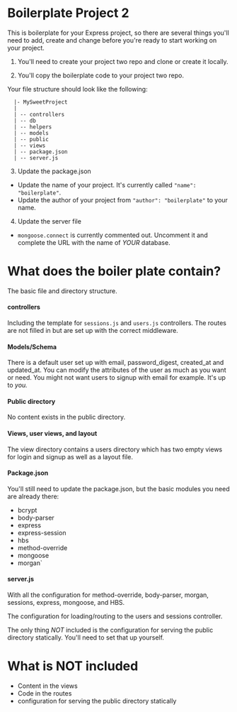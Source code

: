 # Boilerplate Project 2

This is boilerplate for your Express project, so there are several things you'll need to add, create and change before you're ready to start working on your project.

1. You'll need to create your project two repo and clone or create it locally.

2. You'll copy the boilerplate code to your project two repo.

  Your file structure should look like the following:

  ```
    |- MySweetProject
    |
    | -- controllers
    | -- db
    | -- helpers
    | -- models
    | -- public
    | -- views
    | -- package.json
    | -- server.js
  ```
3. Update the package.json

  - Update the name of your project. It's currently called `"name": "boilerplate"`.
  - Update the author of your project from `"author": "boilerplate"` to your name.

4. Update the server file

  - `mongoose.connect` is currently commented out. Uncomment it and complete the URL with the name of *YOUR* database.

# What does the boiler plate contain?

The basic file and directory structure.

#### controllers

Including the template for `sessions.js` and `users.js` controllers. The routes are not filled in but are set up with the correct middleware.

#### Models/Schema

There is a default user set up with email, password_digest, created_at and updated_at. You can modify the attributes of the user as much as you want or need. You might not want users to signup with email for example. It's up to *you.*

#### Public directory

No content exists in the public directory.

#### Views, user views, and layout

The view directory contains a users directory which has two empty views for login and signup as well as a layout file.

#### Package.json

You'll still need to update the package.json, but the basic modules you need are already there:

  - bcrypt
  - body-parser
  - express
  - express-session
  - hbs
  - method-override
  - mongoose
  - morgan`

#### server.js

With all the configuration for method-override, body-parser, morgan, sessions, express, mongoose, and HBS.

The configuration for loading/routing to the users and sessions controller.

The only thing *NOT* included is the configuration for serving the public directory statically. You'll need to set that up yourself.

# What is NOT included

- Content in the views
- Code in the routes
- configuration for serving the public directory statically

